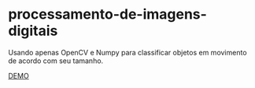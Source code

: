 # processamento-de-imagens-digitais
Usando apenas OpenCV e Numpy para classificar objetos em movimento de acordo com seu tamanho.

[DEMO](https://youtu.be/dXddP89l0EI)
